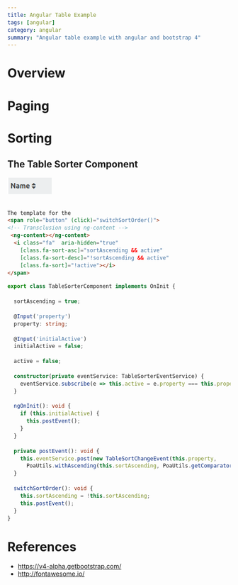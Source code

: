 ```yaml
---
title: Angular Table Example
tags: [angular]
category: angular
summary: "Angular table example with angular and bootstrap 4"
---
```


# Overview

# Paging

# Sorting

## The Table Sorter Component

![](./table_example/table_sorter_component.png)

~~~html

The template for the 
<span role="button" (click)="switchSortOrder()">
<!-- Transclusion using ng-content -->
 <ng-content></ng-content>
  <i class="fa"  aria-hidden="true"
    [class.fa-sort-asc]="sortAscending && active"
    [class.fa-sort-desc]="!sortAscending && active" 
    [class.fa-sort]="!active"></i>
</span>
~~~


~~~typescript
export class TableSorterComponent implements OnInit {

  sortAscending = true;

  @Input('property')
  property: string;

  @Input('initialActive')
  initialActive = false;

  active = false;

  constructor(private eventService: TableSorterEventService) {
    eventService.subscribe(e => this.active = e.property === this.property);
  }

  ngOnInit(): void {
    if (this.initialActive) {
      this.postEvent();
    }
  }

  private postEvent(): void {
    this.eventService.post(new TableSortChangeEvent(this.property,
      PoaUtils.withAscending(this.sortAscending, PoaUtils.getComparator(this.property))));
  }

  switchSortOrder(): void {
    this.sortAscending = !this.sortAscending;
    this.postEvent();
  }
}
~~~


# References
* <https://v4-alpha.getbootstrap.com/>
* <http://fontawesome.io/>
